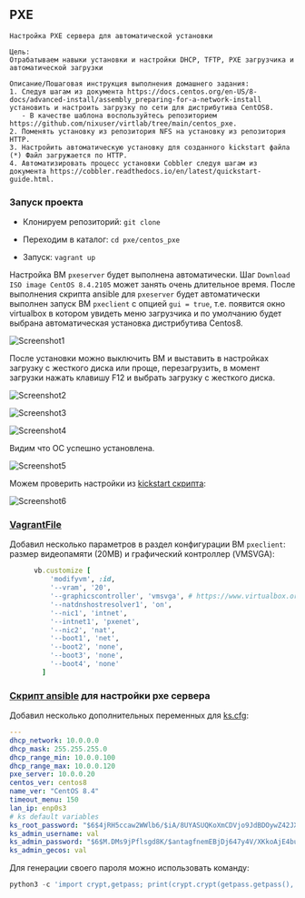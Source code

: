 ## PXE

```
Настройка PXE сервера для автоматической установки

Цель:
Отрабатываем навыки установки и настройки DHCP, TFTP, PXE загрузчика и автоматической загрузки

Описание/Пошаговая инструкция выполнения домашнего задания:
1. Следуя шагам из документа https://docs.centos.org/en-US/8-docs/advanced-install/assembly_preparing-for-a-network-install установить и настроить загрузку по сети для дистрибутива CentOS8.
   - В качестве шаблона воспользуйтесь репозиторием https://github.com/nixuser/virtlab/tree/main/centos_pxe.
2. Поменять установку из репозитория NFS на установку из репозитория HTTP.
3. Настройить автоматическую установку для созданного kickstart файла (*) Файл загружается по HTTP.
4. Автоматизировать процесс установки Cobbler cледуя шагам из документа https://cobbler.readthedocs.io/en/latest/quickstart-guide.html.
```

### Запуск проекта

* Клонируем репозиторий: `git clone `

* Переходим в каталог: `cd pxe/centos_pxe`

* Запуск: `vagrant up`

Настройка ВМ `pxeserver` будет выполнена автоматически. Шаг `Download ISO image CentOS 8.4.2105` может занять очень длительное время. После выполнения скрипта ansible для `pxeserver` будет автоматически выполнен запуск ВМ `pxeclient` с опцией `gui = true`, т.е. появится окно virtualbox в котором увидеть меню загрузчика и по умолчанию будет выбрана автоматическая установка дистрибутива Centos8.

![Screenshot1](https://raw.githubusercontent.com/mmmex/pxe/master/screenshots/Screenshot1.png)

После установки можно выключить ВМ и выставить в настройках загрузку с жесткого диска или проще, перезагрузить, в момент загрузки нажать клавишу F12 и выбрать загрузку с жесткого диска.

![Screenshot2](https://raw.githubusercontent.com/mmmex/pxe/master/screenshots/Screenshot2.png)

![Screenshot3](https://raw.githubusercontent.com/mmmex/pxe/master/screenshots/Screenshot3.png)

![Screenshot4](https://raw.githubusercontent.com/mmmex/pxe/master/screenshots/Screenshot4.png)

Видим что ОС успешно установлена.

![Screenshot5](https://raw.githubusercontent.com/mmmex/pxe/master/screenshots/Screenshot5.png)

Можем проверить настройки из [kickstart скрипта](centos_pxe/ansible/templates/ks.j2):

![Screenshot6](https://raw.githubusercontent.com/mmmex/pxe/master/screenshots/Screenshot6.png)

### [VagrantFile](centos_pxe/Vagrantfile)

Добавил несколько параметров в раздел конфигурации ВМ `pxeclient`: размер видеопамяти (20MB) и графический контроллер (VMSVGA):

```ruby
      vb.customize [
          'modifyvm', :id,
          '--vram', '20',
          '--graphicscontroller', 'vmsvga', # https://www.virtualbox.org/manual/ch08.html#vboxmanage-modifyvm
          '--natdnshostresolver1', 'on',
          '--nic1', 'intnet',
          '--intnet1', 'pxenet',
          '--nic2', 'nat',
          '--boot1', 'net',
          '--boot2', 'none',
          '--boot3', 'none',
          '--boot4', 'none'
        ]
```

### [Скрипт ansible](centos_pxe/ansible/provision.yml) для настройки pxe сервера

Добавил несколько дополнительных переменных для [ks.cfg](centos_pxe/ansible/templates/ks.j2):

```yml
---
dhcp_network: 10.0.0.0
dhcp_mask: 255.255.255.0
dhcp_range_min: 10.0.0.100
dhcp_range_max: 10.0.0.120
pxe_server: 10.0.0.20
centos_ver: centos8
name_ver: "CentOS 8.4"
timeout_menu: 150
lan_ip: enp0s3
# ks default variables
ks_root_password: "$6$4jRH5ccaw2WWlb6/$iA/8UYASUQKoXmCDVjo9JdBDOywZ42JXQnRJXN1BbbUF4xvBMj9VDV2g22/vVpqEz/CMBngv23HYH0/gFLcYW."
ks_admin_username: val
ks_admin_password: "$6$M.DMs9jPflsgd8K/$antagfnemEBjDj647y4V/XKkoAjE4buB9NSR.NML/hS84gtHN771/Spbw8Z2z5EJZ.WMJSbDtF07yuaVGrcdP."
ks_admin_gecos: val
```

Для генерации своего пароля можно использовать команду:

```python
python3 -c 'import crypt,getpass; print(crypt.crypt(getpass.getpass(), crypt.mksalt(crypt.METHOD_SHA512)))'
```